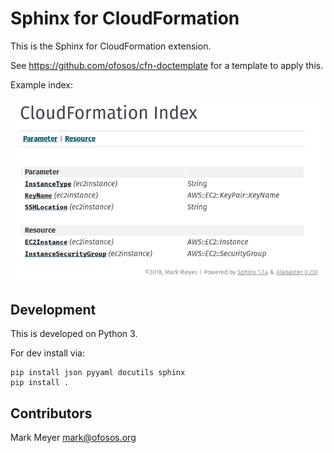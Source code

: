 # Sphinx for CloudFormation

This is the Sphinx for CloudFormation extension.

See https://github.com/ofosos/cfn-doctemplate for a template to apply
this.

Example index:

![example index](index.png "Index generated by cfn-sphinx")

## Development

This is developed on Python 3.

For dev install via:

```
pip install json pyyaml docutils sphinx
pip install .
```

## Contributors

Mark Meyer <mark@ofosos.org>
